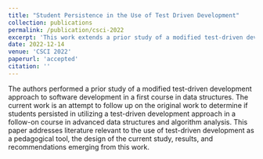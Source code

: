 ```yaml
---
title: "Student Persistence in the Use of Test Driven Development"
collection: publications
permalink: /publication/csci-2022
excerpt: 'This work extends a prior study of a modified test-driven development approach to software development in a first course in data structures. The current aims to determine if students persisted in utilizing a test-driven development approach in a follow-on course in advanced data structures and algorithm analysis.'
date: 2022-12-14
venue: 'CSCI 2022'
paperurl: 'accepted'
citation: ''
---
```


The authors performed a prior study of a modified test-driven development approach to software development in a
first course in data structures. The current work is an attempt to follow up on the original work to determine if
students persisted in utilizing a test-driven development approach in a follow-on course in advanced data structures
and algorithm analysis. This paper addresses literature relevant to the use of test-driven development as a
pedagogical tool, the design of the current study, results, and recommendations emerging from this work.
